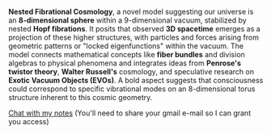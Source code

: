 **Nested Fibrational Cosmology**, a novel model suggesting our universe is an **8-dimensional sphere** within a 9-dimensional vacuum, stabilized by nested **Hopf fibrations**. It posits that observed **3D spacetime** emerges as a projection of these higher structures, with particles and forces arising from geometric patterns or "locked eigenfunctions" within the vacuum. The model connects mathematical concepts like **fiber bundles** and division algebras to physical phenomena and integrates ideas from **Penrose's twistor theory**, **Walter Russell's** cosmology, and speculative research on **Exotic Vacuum Objects (EVOs)**. A bold aspect suggests that consciousness could correspond to specific vibrational modes on an 8-dimensional torus structure inherent to this cosmic geometry.


[Chat with my notes](https://notebooklm.google.com/notebook/a04e0a70-4eda-4772-abe8-e022db7a4f6c) (You'll need to share your gmail e-mail so I can grant you access)
